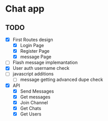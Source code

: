 # Chat app

## TODO

- [x] First Routes design
    - [x] Login Page
    - [x] Register Page
    - [x] message Page
- [ ] Flash message implemantation
- [x] User auth username check
- [ ] javascript additions
    - [ ] message getting advanced dupe check
- [x] API
    - [x] Send Messages
    - [x] Get messages
    - [x] Join Channel
    - [x] Get Chats
    - [x] Get Users